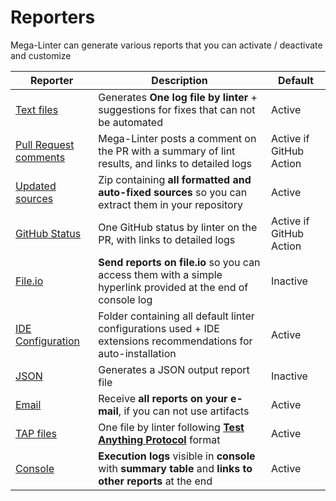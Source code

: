 <!-- markdownlint-disable MD013 -->
<!-- Generated by .automation/build.py, please do not update manually -->
<!-- reporters-section-start -->

# Reporters

Mega-Linter can generate various reports that you can activate / deactivate and customize

| Reporter                                                    | Description                                                                                                     | Default                 |
|-------------------------------------------------------------|-----------------------------------------------------------------------------------------------------------------|-------------------------|
| [Text files](reporters/TextReporter.md)                     | Generates **One log file by linter** + suggestions for fixes that can not be automated                          | Active                  |
| [Pull Request comments](reporters/GitHubCommentReporter.md) | Mega-Linter posts a comment on the PR with a summary of lint results, and links to detailed logs                | Active if GitHub Action |
| [Updated sources](reporters/UpdatedSourcesReporter.md)      | Zip containing **all formatted and auto-fixed sources** so you can extract them in your repository              | Active                  |
| [GitHub Status](reporters/GitHubStatusReporter.md)          | One GitHub status by linter on the PR, with links to detailed logs                                              | Active if GitHub Action |
| [File.io](reporters/FileIoReporter.md)                      | **Send reports on file.io** so you can access them with a simple hyperlink provided at the end of console log   | Inactive                |
| [IDE Configuration](reporters/ConfigReporter.md)            | Folder containing all default linter configurations used + IDE extensions recommendations for auto-installation | Active                  |
| [JSON](reporters/JsonReporter.md)                           | Generates a JSON output report file                                                                             | Inactive                |
| [Email](reporters/EmailReporter.md)                         | Receive **all reports on your e-mail**, if you can not use artifacts                                            | Active                  |
| [TAP files](reporters/TapReporter.md)                       | One file by linter following [**Test Anything Protocol**](https://testanything.org/) format                     | Active                  |
| [Console](reporters/ConsoleReporter.md)                     | **Execution logs** visible in **console** with **summary table** and **links to other reports** at the end      | Active                  |

<!-- reporters-section-end -->
